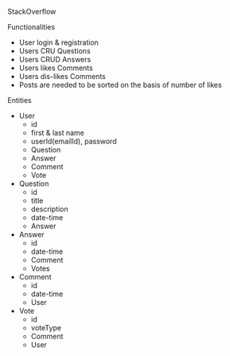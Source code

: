 StackOverflow

Functionalities
- User login & registration
- Users CRU Questions
- Users CRUD Answers
- Users likes Comments
- Users dis-likes Comments
- Posts are needed to be sorted on the basis of number of likes


Entities
- User
  - id
  - first & last name
  - userId(emailId), password
  - Question
  - Answer
  - Comment
  - Vote
- Question
  - id
  - title
  - description
  - date-time
  - Answer
- Answer
  - id
  - date-time
  - Comment
  - Votes
- Comment
  - id
  - date-time
  - User
- Vote
  - id
  - voteType
  - Comment
  - User
